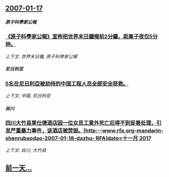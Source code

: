 ## [2007-01-17](/news/2007/01/17/index.md)

##### 原子科學家公報
### [《原子科學家公報》宣佈把世界末日鐘撥前2分鐘，距离子夜仅5分钟。](/news/2007/01/17/原子科學家公報-宣佈把世界末日鐘撥前2分鐘-距离子夜仅5分钟.md)
_上下文: 世界末日鐘, 原子科學家公報_

##### 尼日利亚
### [5名在尼日利亞被劫持的中国工程人员全部安全获救。](/news/2007/01/17/5名在尼日利亞被劫持的中国工程人员全部安全获救.md)
_上下文: 中国, 尼日利亚_

##### 丝川
### [四川大竹县莱仕德酒店因一位女员工意外死亡后得不到妥善处理，引发严重暴力事件，该酒店被焚毁。[http:--www.rfa.org-mandarin-shenrubaodao-2007-01-18-dazhu- RFA]date=十一月 2017 ](/news/2007/01/17/四川大竹县莱仕德酒店因一位女员工意外死亡后得不到妥善处理-引发严重暴力事件-该酒店被焚毁-http-wwwrfa.md)
_上下文: 丝川, 大竹县_

## [前一天...](/news/2007/01/16/index.md)

